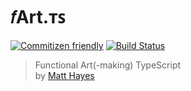 # 𝑓Art.ᴛꜱ

[![Commitizen friendly](https://img.shields.io/badge/commitizen-friendly-brightgreen.svg)](http://commitizen.github.io/cz-cli/) [![Build Status](https://travis-ci.org/mysterycommand/fartts.svg?branch=master)](https://travis-ci.org/mysterycommand/fartts)

> Functional Art(-making) TypeScript<br/>
> by [Matt Hayes](https://github.com/mysterycommand)
